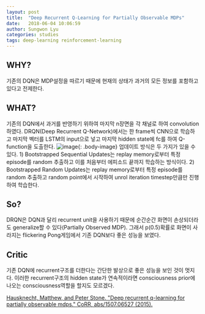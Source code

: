 ```yaml
---
layout: post
title:  "Deep Recurrent Q-Learning for Partially Observable MDPs"
date:   2018-06-04 10:06:59
author: Sungwon Lyu
categories: studies
tags: deep-learning reinforcement-learning
---
```

## WHY? 
기존의 DQN은 MDP설정을 따르기 때문에 현재의 상태가 과거의 모든 정보를 포함하고 있다고 전제한다. 

## WHAT?
기존의 DQN에서 과거를 반영하기 위하여 마지막 n장면을 각 채널로 하여 convolution하였다. DRQN(Deep Recurrent Q-Network)에서는 한 frame씩 CNN으로 학습하고 마지막 벡터를 LSTM의 input으로 넣고 마지막 hidden state에 fc를 하여 Q-function을 도출한다. 
![image](/assets/images/drqn.png){: .body-image}
업데이트 방식은 두 가지가 있을 수 있다. 1) Bootstrapped Sequential Updates는 replay memory로부터 특정 episode를 random 추출하고 이를 처음부터 에피소드 끝까지 학습하는 방식이다. 2) Bootstrapped Random Updates는 replay memory로부터 특정 episode를 random 추출하고 random point에서 시작하여 unrol iteration timestep만큼만 진행하여 학습한다. 

## So?
DRQN은 DQN과 달리 recurrent unit을 사용하기 때문에 순간순간 화면이 손상되더라도 generalize할 수 있다(Partially Observed MDP). 그래서 p(0.5)확률로 화면이 사라지는 flickering Pong게임에서 기존 DQN보다 좋은 성능을 보였다.  

## Critic
기존 DQN에 recurrent구조를 더한다는 간단한 발상으로 좋은 성능을 보인 것이 멋지다. 이러한 recurrent구조의 hidden state가 연속적이라면 consciousness prior에 나오는 consciousness역할을 할지도 모르겠다. 

[Hausknecht, Matthew, and Peter Stone. "Deep recurrent q-learning for partially observable mdps." CoRR, abs/1507.06527 (2015).](https://arxiv.org/abs/1507.06527)